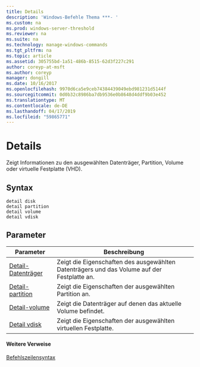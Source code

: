 ```yaml
---
title: Details
description: 'Windows-Befehle Thema ***- '
ms.custom: na
ms.prod: windows-server-threshold
ms.reviewer: na
ms.suite: na
ms.technology: manage-windows-commands
ms.tgt_pltfrm: na
ms.topic: article
ms.assetid: 305755bd-1a51-486b-8515-62d3f227c291
author: coreyp-at-msft
ms.author: coreyp
manager: dongill
ms.date: 10/16/2017
ms.openlocfilehash: 9970d6ca5e9ceb74384439049ebd981231d5144f
ms.sourcegitcommit: 0d0b32c8986ba7db9536e0b8648d4ddf9b03e452
ms.translationtype: MT
ms.contentlocale: de-DE
ms.lasthandoff: 04/17/2019
ms.locfileid: "59865771"
---
```

# <a name="detail"></a>Details



Zeigt Informationen zu den ausgewählten Datenträger, Partition, Volume oder virtuelle Festplatte (VHD).

## <a name="syntax"></a>Syntax

```
detail disk
detail partition
detail volume 
detail vdisk
```

## <a name="parameters"></a>Parameter

|Parameter|Beschreibung|
|---------|-----------|
|[Detail-Datenträger](detail-disk.md)|Zeigt die Eigenschaften des ausgewählten Datenträgers und das Volume auf der Festplatte an.|
|[Detail-partition](detail-partition.md)|Zeigt die Eigenschaften der ausgewählten Partition an.|
|[Detail-volume](detail-volume.md)|Zeigt die Datenträger auf denen das aktuelle Volume befindet.|
|[Detail vdisk](detail-vdisk.md)|Zeigt die Eigenschaften der ausgewählten virtuellen Festplatte.|

#### <a name="additional-references"></a>Weitere Verweise

[Befehlszeilensyntax](command-line-syntax-key.md)

